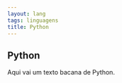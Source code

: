 ```yaml
---
layout: lang
tags: linguagens
title: Python
---
```


## Python

Aqui vai um texto bacana de Python.
